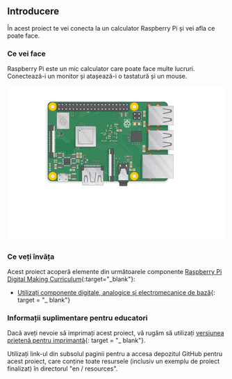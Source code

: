 ## Introducere

În acest proiect te vei conecta la un calculator Raspberry Pi și vei afla ce poate face.

### Ce vei face

Raspberry Pi este un mic calculator care poate face multe lucruri. Conectează-i un monitor și atașează-i o tastatură și un mouse.

![captură de ecran](images/pi-plug-in.gif)

### Ce veți învăța

Acest proiect acoperă elemente din următoarele componente [Raspberry Pi Digital Making Curriculum](http://rpf.io/curriculum){:target="_blank"}:

+ [Utilizați componente digitale, analogice și electromecanice de bază](https://curriculum.raspberrypi.org/physical-computing/creator/){: target = "_ blank"}

### Informații suplimentare pentru educatori

Dacă aveți nevoie să imprimați acest proiect, vă rugăm să utilizați [versiunea prietenă pentru imprimantă](https://projects.raspberrypi.org/en/projects/raspberry-pi-getting-started/print){: target = "_ blank"}.

Utilizați link-ul din subsolul paginii pentru a accesa depozitul GitHub pentru acest proiect, care conține toate resursele (inclusiv un exemplu de proiect finalizat) în directorul "en / resources".